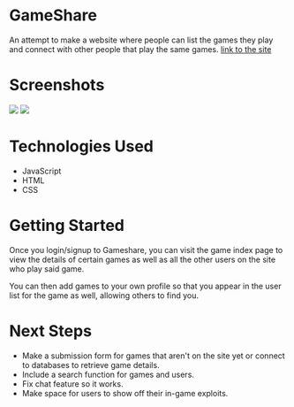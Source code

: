 # GameShare
An attempt to make a website where people can list the games they play and connect with other people that play the same games.
 [link to the site](https://gameshare-znvj.onrender.com/)

# Screenshots
<img src="https://i.imgur.com/orgburS.png">
<img src="https://i.imgur.com/muIwPEu.png">

# Technologies Used
- JavaScript
- HTML
- CSS

# Getting Started
Once you login/signup to Gameshare, you can visit the game index page to view the details of certain games as well as all the other users on the site who play said game.

You can then add games to your own profile so that you appear in the user list for the game as well, allowing others to find you.

# Next Steps
- Make a submission form for games that aren't on the site yet or connect to databases to retrieve game details.
- Include a search function for games and users.
- Fix chat feature so it works.
- Make space for users to show off their in-game exploits.
